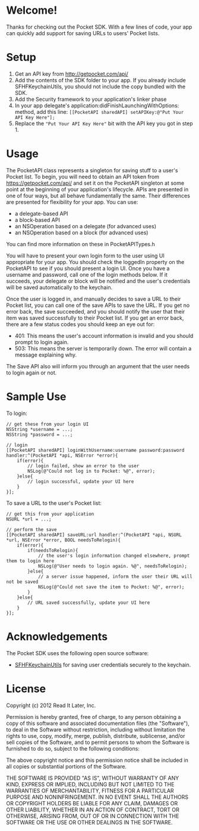 Welcome!
========

Thanks for checking out the Pocket SDK. With a few lines of code, your app can quickly add support for saving URLs to users' Pocket lists.

Setup
=====

1. Get an API key from http://getpocket.com/api/
2. Add the contents of the SDK folder to your app. If you already include SFHFKeychainUtils, you should not include the copy bundled with the SDK.
3. Add the Security framework to your application's linker phase
4. In your app delegate's application:didFinishLaunchingWithOptions: method, add this line: `[[PocketAPI sharedAPI] setAPIKey:@"Put Your API Key Here"];`
5. Replace the `"Put Your API Key Here"` bit with the API key you got in step 1.

Usage
=====

The PocketAPI class represents a singleton for saving stuff to a user's Pocket list. To begin, you will need to obtain an API token from https://getpocket.com/api/ and set it on the PocketAPI singleton at some point at the beginning of your application's lifecycle. APIs are presented in one of four ways, but all behave fundamentally the same. Their differences are presented for flexibility for your app. You can use:

- a delegate-based API
- a block-based API
- an NSOperation based on a delegate (for advanced uses)
- an NSOperation based on a block (for advanced uses)

You can find more information on these in PocketAPITypes.h

You will have to present your own login form to the user using UI appropriate for your app. You should check the loggedIn property on the PocketAPI to see if you should present a login UI. Once you have a username and password, call one of the login methods below. If it succeeds, your delegate or block will be notified and the user's credentials will be saved automatically to the keychain.

Once the user is logged in, and manually decides to save a URL to their Pocket list, you can call one of the save APIs to save the URL. If you get no error back, the save succeeded, and you should notify the user that their item was saved successfully to their Pocket list.
If you get an error back, there are a few status codes you should keep an eye out for:

- 401: This means the user's account information is invalid and you should prompt to login again.
- 503: This means the server is temporarily down. The error will contain a message explaining why.

The Save API also will inform you through an argument that the user needs to login again or not.

Sample Use
==========

To login:

```
// get these from your login UI
NSString *username = ...; 
NSString *password = ...;

// login
[[PocketAPI sharedAPI] loginWithUsername:username password:password handler:^(PocketAPI *api, NSError *error){
	if(error){
		// login failed, show an error to the user
		NSLog(@"Could not log in to Pocket: %@", error);
	}else{
		// login successful, update your UI here
	}
}];
```

To save a URL to the user's Pocket list:

```
// get this from your application
NSURL *url = ...;

// perform the save
[[PocketAPI sharedAPI] saveURL:url handler:^(PocketAPI *api, NSURL *url, NSError *error, BOOL needsToRelogin){
	if(error){
		if(needsToRelogin){
			// the user's login information changed elsewhere, prompt them to login here
			NSLog(@"User needs to login again. %@", needsToRelogin);
		}else{
			// a server issue happened, inform the user their URL will not be saved
			NSLog(@"Could not save the item to Pocket: %@", error);
		}
	}else{
		// URL saved successfully, update your UI here
	}
}];
```

Acknowledgements
================

The Pocket SDK uses the following open source software:

- [SFHFKeychainUtils](https://github.com/ldandersen/scifihifi-iphone/tree/master/security) for saving user credentials securely to the keychain.

License
=======

Copyright (c) 2012 Read It Later, Inc.

Permission is hereby granted, free of charge, to any person obtaining a copy of this software and associated documentation files (the "Software"), to deal in the Software without restriction, including without limitation the rights to use, copy, modify, merge, publish, distribute, sublicense, and/or sell copies of the Software, and to permit persons to whom the Software is furnished to do so, subject to the following conditions:

The above copyright notice and this permission notice shall be included in all copies or substantial portions of the Software.

THE SOFTWARE IS PROVIDED "AS IS", WITHOUT WARRANTY OF ANY KIND, EXPRESS OR IMPLIED, INCLUDING BUT NOT LIMITED TO THE WARRANTIES OF MERCHANTABILITY, FITNESS FOR A PARTICULAR PURPOSE AND NONINFRINGEMENT. IN NO EVENT SHALL THE AUTHORS OR COPYRIGHT HOLDERS BE LIABLE FOR ANY CLAIM, DAMAGES OR OTHER LIABILITY, WHETHER IN AN ACTION OF CONTRACT, TORT OR OTHERWISE, ARISING FROM, OUT OF OR IN CONNECTION WITH THE SOFTWARE OR THE USE OR OTHER DEALINGS IN THE SOFTWARE.